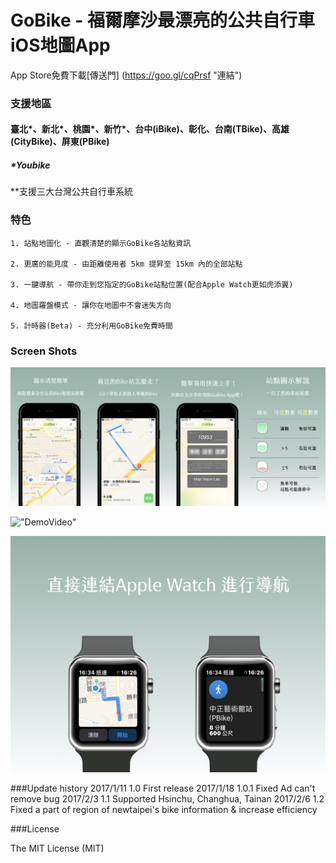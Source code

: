 # GoBike - 福爾摩沙最漂亮的公共自行車iOS地圖App

App Store免費下載[傳送門] (https://goo.gl/cqPrsf 
"連結")

### 支援地區 
#### 臺北\*、新北\*、桃園\*、新竹\*、台中(iBike)、彰化、台南(TBike)、高雄(CityBike)、屏東(PBike)
##### \*Youbike
**支援三大台灣公共自行車系統

### 特色
	1. 站點地圖化 - 直觀清楚的顯示GoBike各站點資訊
	
	2. 更廣的能見度 - 由距離使用者 5km 提昇至 15km 內的全部站點
	
	3. 一鍵導航 - 帶你走到您指定的GoBike站點位置(配合Apple Watch更如虎添翼)
	
	4. 地圖羅盤模式 - 讓你在地圖中不會迷失方向
	
	5. 計時器(Beta) - 充分利用GoBike免費時間

### Screen Shots
!["ScreenShots"](https://github.com/TerryCK/GoBike/blob/master/Screen/GoBikeDemo.png)

!["DemoVideo"](https://github.com/TerryCK/GoBike/blob/master/Screen/DemoGif.gif)

!["ScreenShots"](https://github.com/TerryCK/GoBike/blob/master/Screen/applewatch.png)


###Update history
	2017/1/11 1.0    First release 
	2017/1/18 1.0.1  Fixed Ad can't remove bug 
	2017/2/3  1.1    Supported Hsinchu, Changhua, Tainan
	2017/2/6  1.2    Fixed a part of region of newtaipei's bike information & increase efficiency
	  

###License

The MIT License (MIT)